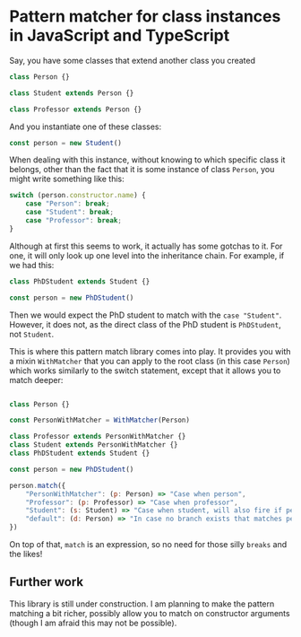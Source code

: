 # Pattern matcher for class instances in JavaScript and TypeScript

Say, you have some classes that extend another class you created
```javascript
class Person {}

class Student extends Person {}

class Professor extends Person {}
```

And you instantiate one of these classes:
```javascript
const person = new Student()
```

When dealing with this instance,
without knowing to which specific class it belongs,
other than the fact that it is some instance of class `Person`,
you might write something like this:
```javascript
switch (person.constructor.name) {
    case "Person": break;
    case "Student": break;
    case "Professor": break;
}
```

Although at first this seems to work, it actually has some gotchas to it.
For one, it will only look up one level into the inheritance chain.
For example, if we had this:
```javascript
class PhDStudent extends Student {}

const person = new PhDStudent()
```
Then we would expect the PhD student to match with the `case "Student"`.
However, it does not, as the direct class of the PhD student is `PhDStudent`,
not `Student`.

This is where this pattern match library comes into play.
It provides you with a mixin `WithMatcher` that you can apply to the root class
(in this case `Person`)
which works similarly to the switch statement, except that it allows you to
match deeper:
```javascript

class Person {}

const PersonWithMatcher = WithMatcher(Person)

class Professor extends PersonWithMatcher {}
class Student extends PersonWithMatcher {}
class PhDStudent extends Student {}

const person = new PhDStudent()

person.match({
    "PersonWithMatcher": (p: Person) => "Case when person",
    "Professor": (p: Professor) => "Case when professor",
    "Student": (s: Student) => "Case when student, will also fire if person is a PhD student",
    "default": (d: Person) => "In case no branch exists that matches person"
})
```
On top of that, `match` is an expression, so no need for those silly `breaks` and the likes!

## Further work

This library is still under construction.
I am planning to make the pattern matching a bit richer,
possibly allow you to match on constructor arguments
(though I am afraid this may not be possible).
